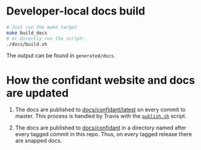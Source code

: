 # Developer-local docs build

```bash
# Just run the make target
make build_docs
# or directly run the script:
./docs/build.sh
```

The output can be found in `generated/docs`.

# How the confidant website and docs are updated

1. The docs are published to [docs/confidant/latest](https://github.com/lyft/confidant.github.io/tree/master/docs/confidant/latest)
   on every commit to master. This process is handled by Travis with the
  [`publish.sh`](https://github.com/lyft/confidant/blob/master/docs/publish.sh) script.

2. The docs are published to [docs/confidant](https://github.com/lyft/confidant.github.io/tree/master/docs/confidant)
   in a directory named after every tagged commit in this repo. Thus, on every tagged release there
   are snapped docs.
